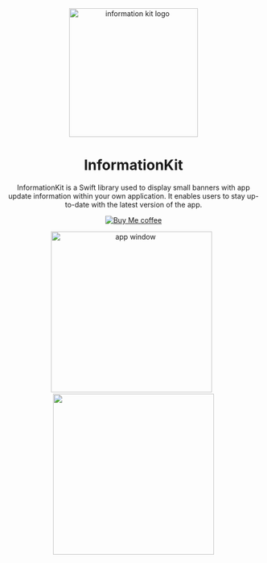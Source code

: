 
<div align="center">

  <img src="https://user-images.githubusercontent.com/43297314/235433087-aba0e80a-aced-4cc5-ae3d-5a7745f3a671.png" height="256" alt="information kit logo">
  <h1 align="center">InformationKit</h1>
InformationKit is a Swift library used to display small banners with app update information within your own application. It enables users to stay up-to-date with the latest version of the app.

  <a href="https://www.buymeacoffee.com/swiftdev" target="_blank"><img src="https://user-images.githubusercontent.com/43297314/167192051-dc8cfd47-1c2d-43f1-bb95-275ae70ef8dd.svg" alt="Buy Me coffee" ></a>





<img src="https://user-images.githubusercontent.com/43297314/235515840-b9176372-1f0e-48fd-9597-99adfcfe7c64.png" alt="app window" width="320"> &nbsp;
<img src="https://user-images.githubusercontent.com/43297314/235515846-54c77e0e-b649-4d22-a714-78c4e3b42388.png" width="320">
</div>

